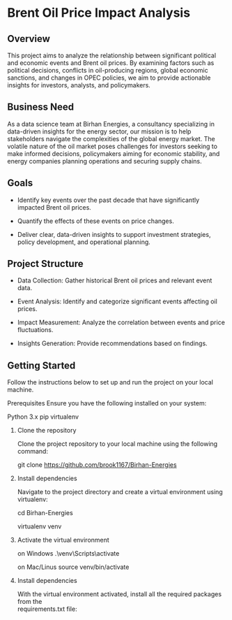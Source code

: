 
# Brent Oil Price Impact Analysis

## Overview

This project aims to analyze the relationship between significant political and economic events and Brent oil prices. By examining factors such as political decisions, conflicts in oil-producing regions, global economic sanctions, and changes in OPEC policies, we aim to provide actionable insights for investors, analysts, and policymakers.


## Business Need

As a data science team at Birhan Energies, a consultancy specializing in data-driven insights for the energy sector, our mission is to help stakeholders navigate the complexities of the global energy market. The volatile nature of the oil market poses challenges for investors seeking to make informed decisions, policymakers aiming for economic stability, and energy companies planning operations and securing supply chains.

## Goals

- Identify key events over the past decade that have significantly impacted Brent oil prices.

- Quantify the effects of these events on price changes.

- Deliver clear, data-driven insights to support investment strategies, policy development, and operational planning.

## Project Structure

- Data Collection: Gather historical Brent oil prices and relevant event data.

- Event Analysis: Identify and categorize significant events affecting oil prices.

- Impact Measurement: Analyze the correlation between events and price fluctuations.

- Insights Generation: Provide recommendations based on findings.

## Getting Started

Follow the instructions below to set up and run the project on your local machine.

Prerequisites Ensure you have the following installed on your system:

Python 3.x pip virtualenv

1. Clone the repository

    Clone the project repository to your local machine using the following command:

    git clone https://github.com/brook1167/Birhan-Energies

2. Install dependencies

   Navigate to the project directory and create a virtual environment using virtualenv:

   cd Birhan-Energies
   
   virtualenv venv


3. Activate the virtual environment
    
    on Windows
        .\venv\Scripts\activate
        
    on Mac/Linus
        source venv/bin/activate
        
4. Install dependencies

    With the virtual environment activated, install all the required packages from the         
    requirements.txt file: